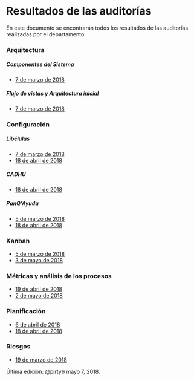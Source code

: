 # Resultados de las auditorías
En este documento se encontrarán todos los resultados de las auditorías realizadas por el departamento.

### Arquitectura
##### Componentes del Sistema
* [7 de marzo de 2018](https://github.com/CaveLabs-1/Wiki/blob/master/Auditorias/Arquitectura/Componentes%20del%20Sistema/Auditoria%20Componentes%20del%20Sistema%207%20marzo%202018.csv)

##### Flujo de vistas y Arquitectura inicial
* [7 de marzo de 2018](https://github.com/CaveLabs-1/Wiki/blob/master/Auditorias/Arquitectura/Flujo%20de%20Vistas/Auditoria%20Flujo%20de%20vistas%207%20marzo%202018.csv)


### Configuración
##### Libélulas
* [7 de marzo de 2018](https://github.com/CaveLabs-1/Wiki/blob/master/Auditorias/Configuracion/Libelulas/Auditoria%20Configuracion%20Libelulas%207%20marzo%202018.csv)
* [18 de abril de 2018](https://github.com/CaveLabs-1/Wiki/blob/master/Auditorias/Configuracion/Libelulas/Auditoria%20Configuracion%20Libelulas%2018%20abril%202018.csv)

##### CADHU
* [18 de abril de 2018](https://github.com/CaveLabs-1/Wiki/blob/master/Auditorias/Configuracion/CADHU/Auditoria%20Configuracion%20CADHU%2018%20abril%202018.csv)

##### PanQ'Ayuda
* [5 de marzo de 2018](https://github.com/CaveLabs-1/Wiki/blob/master/Auditorias/Configuracion/PanQAyuda/Auditoria%20Configuracion%20PanQAyuda%205%20de%20marzo%202018.csv)
* [18 de abril de 2018](https://github.com/CaveLabs-1/Wiki/blob/master/Auditorias/Configuracion/PanQAyuda/Auditoria%20Configuracion%20PanQAyuda%2018%20abril%202018.csv)

### Kanban
* [5 de marzo de 2018](https://github.com/CaveLabs-1/Wiki/blob/master/Auditorias/Kanban/Auditoria%20Kanban%205%20de%20marzo%202018.csv)
* [3 de mayo de 2018](https://github.com/CaveLabs-1/Wiki/blob/master/Auditorias/Kanban/Auditoria%20Kanban%203%20de%20mayo%202018.csv)


### Métricas y análisis de los procesos
* [19 de abril de 2018](https://github.com/CaveLabs-1/Wiki/blob/master/Auditorias/Metricas/Auditoria%20Metricas%2019%20abril%202018.csv)
* [2 de mayo de 2018](https://github.com/CaveLabs-1/Wiki/blob/master/Auditorias/Metricas/Auditoria%20Metricas%202%20mayo%202018.csv)



### Planificación
* [6 de abril de 2018](https://github.com/CaveLabs-1/Wiki/blob/master/Auditorias/Planificacion/Auditoria%20Planificacion%206%20abril%202018.pdf)
* [18 de abril de 2018](https://github.com/CaveLabs-1/Wiki/blob/master/Auditorias/Planificacion/Auditoria%20Planificacion%2018%20abril%202018.pdf)

### Riesgos
* [19 de marzo de 2018](https://github.com/CaveLabs-1/Wiki/blob/master/Auditorias/Riesgos/Auditoria%20Riesgos%2019%20marzo%202018.csv)

Última edición: @pirty6 mayo 7, 2018.
